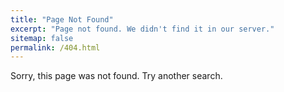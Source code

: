 ```yaml
---
title: "Page Not Found"
excerpt: "Page not found. We didn't find it in our server."
sitemap: false
permalink: /404.html
---
```


Sorry, this page was not found. Try another search.
